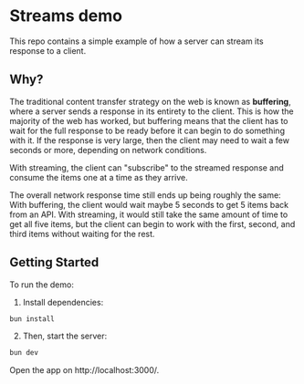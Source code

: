 # Streams demo

This repo contains a simple example of how a server can stream its response to a client.

## Why?

The traditional content transfer strategy on the web is known as **buffering**, where a server sends a response in its entirety to the client. This is how the majority of the web has worked, but buffering means that the client has to wait for the full response to be ready before it can begin to do something with it. If the response is very large, then the client may need to wait a few seconds or more, depending on network conditions.

With streaming, the client can "subscribe" to the streamed response and consume the items one at a time as they arrive.

The overall network response time still ends up being roughly the same: With buffering, the client would wait maybe 5 seconds to get 5 items back from an API. With streaming, it would still take the same amount of time to get all five items, but the client can begin to work with the first, second, and third items without waiting for the rest.

## Getting Started

To run the demo:

1. Install dependencies:

```sh
bun install
```

2. Then, start the server:

```sh
bun dev
```

Open the app on http://localhost:3000/.